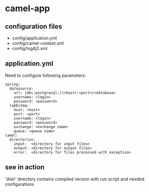 # camel-app

## configuration files
- config/application.yml
- config/camel-context.xml
- config/log4j2.xml

## application.yml
Need to configure following parameters:
```
spring:
  datasource:
    url: jdbc:postgresql://<host>:<port>/<database>
    username: <login>
    password: <password>
  rabbitmq:
    host: <host>
    port: <port>
    username: <login>
    password: <password>
    exchange: <exchange name>
    queue: <queue name>
camel:
  directories:
    input:  <directory for input files>
    output: <directory for output files>
    error:  <directory for files processed with exception>
```

## see in action
'distr' directory contains compiled version with run script and needed configurations
